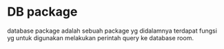 # DB package

database package adalah sebuah package yg didalamnya terdapat fungsi yg
untuk digunakan melakukan perintah query ke database room.